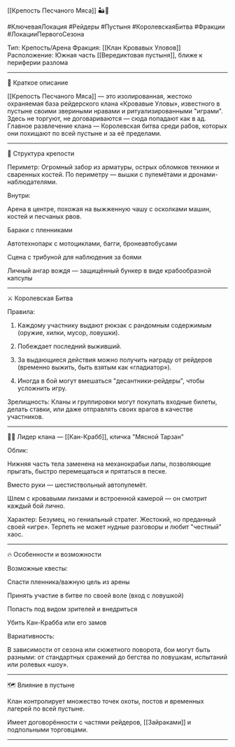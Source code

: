 [[Крепость Песчаного Мяса]] 🏜️🔫

#КлючеваяЛокация #Рейдеры #Пустыня #КоролевскаяБитва #Фракции #ЛокацииПервогоСезона

Тип: Крепость/Арена
Фракция: [[Клан Кровавых Уловов]]
Расположение: Южная часть [[Вередиктовая пустыня]], ближе к периферии разлома


---

📖 Краткое описание

[[Крепость Песчаного Мяса]] — это изолированная, жестоко охраняемая база рейдерского клана «Кровавые Уловы», известного в пустыне своими звериными нравами и ритуализированными "играми". Здесь не торгуют, не договариваются — сюда попадают как в ад. Главное развлечение клана — Королевская битва среди рабов, которых они похищают по всей пустыне и за её пределами.


---

🧱 Структура крепости

Периметр: Огромный забор из арматуры, острых обломков техники и сваренных костей. По периметру — вышки с пулемётами и дронами-наблюдателями.

Внутри:

Арена в центре, похожая на выжженную чашу с осколками машин, костей и песчаных рвов.

Бараки с пленниками

Автотехнопарк с мотоциклами, багги, бронеавтобусами

Сцена с трибуной для наблюдения за боями

Личный ангар вождя — защищённый бункер в виде крабообразной капсулы




---

⚔️ Королевская Битва

Правила:

1. Каждому участнику выдают рюкзак с рандомным содержимым (оружие, хилки, мусор, ловушки).


2. Побеждает последний выживший.


3. За выдающиеся действия можно получить награду от рейдеров (временно выжить, быть взятым как «гладиатор»).


4. Иногда в бой могут вмешаться "десантники-рейдеры", чтобы усложнить игру.



Зрелищность:
Кланы и группировки могут покупать входные билеты, делать ставки, или даже отправлять своих врагов в качестве участников.



---

🧟‍♂️ Лидер клана — [[Кан-Крабб]], кличка "Мясной Тарзан"

Облик:

Нижняя часть тела заменена на механокрабьи лапы, позволяющие прыгать, быстро перемещаться и прятаться в песке.

Вместо руки — шестиствольный автопулемёт.

Шлем с кровавыми линзами и встроенной камерой — он смотрит каждый бой лично.


Характер:
Безумец, но гениальный стратег. Жестокий, но преданный своей «игре». Терпеть не может нудные разговоры и любит "честный" хаос.



---

🔥 Особенности и возможности

Возможные квесты:

Спасти пленника/важную цель из арены

Принять участие в битве по своей воле (вход с ловушкой)

Попасть под видом зрителей и внедриться

Убить Кан-Крабба или его замов


Вариативность:

В зависимости от сезона или сюжетного поворота, бои могут быть разными: от стандартных сражений до бегства по ловушкам, испытаний или ролевых «шоу».




---

🗺️ Влияние в пустыне

Клан контролирует множество точек охоты, постов и временных лагерей по всей пустыне.

Имеет договорённости с частями рейдеров, [[Зайраками]] и подпольными торговцами.



---


